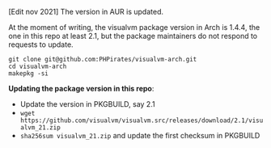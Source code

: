 [Edit nov 2021] The version in AUR is updated.

At the moment of writing, the visualvm package version in Arch is 1.4.4, the one in this repo at least 2.1, but the package maintainers do not respond to requests to update.

```
git clone git@github.com:PHPirates/visualvm-arch.git
cd visualvm-arch
makepkg -si
```

**Updating the package version in this repo**:

* Update the version in PKGBUILD, say 2.1
* `wget https://github.com/visualvm/visualvm.src/releases/download/2.1/visualvm_21.zip`
* `sha256sum visualvm_21.zip` and update the first checksum in PKGBUILD
